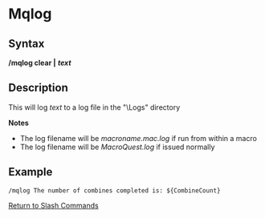 # Mqlog

## Syntax

**/mqlog clear \|** _**text**_

## Description

This will log _text_ to a log file in the "\Logs" directory

**Notes**

* The log filename will be _macroname.mac.log_ if run from within a macro
* The log filename will be _MacroQuest.log_ if issued normally

## Example

```text
/mqlog The number of combines completed is: ${CombineCount}
```

[Return to Slash Commands](../slash-commands/)

